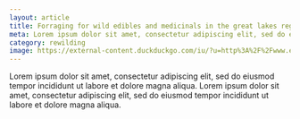 ```yaml
---
layout: article
title: Forraging for wild edibles and medicinals in the great lakes region
meta: Lorem ipsum dolor sit amet, consectetur adipiscing elit, sed do eiusmod tempor incididunt ut labore et dolore magna aliqua.
category: rewilding
image: https://external-content.duckduckgo.com/iu/?u=http%3A%2F%2Fwww.ediblemanhattan.com%2Fwp-content%2Fuploads%2Fspring-wild-edibles.jpg&f=1&nofb=1
---
```


Lorem ipsum dolor sit amet, consectetur adipiscing elit, sed do eiusmod tempor incididunt ut labore et dolore magna aliqua. Lorem ipsum dolor sit amet, consectetur adipiscing elit, sed do eiusmod tempor incididunt ut labore et dolore magna aliqua.